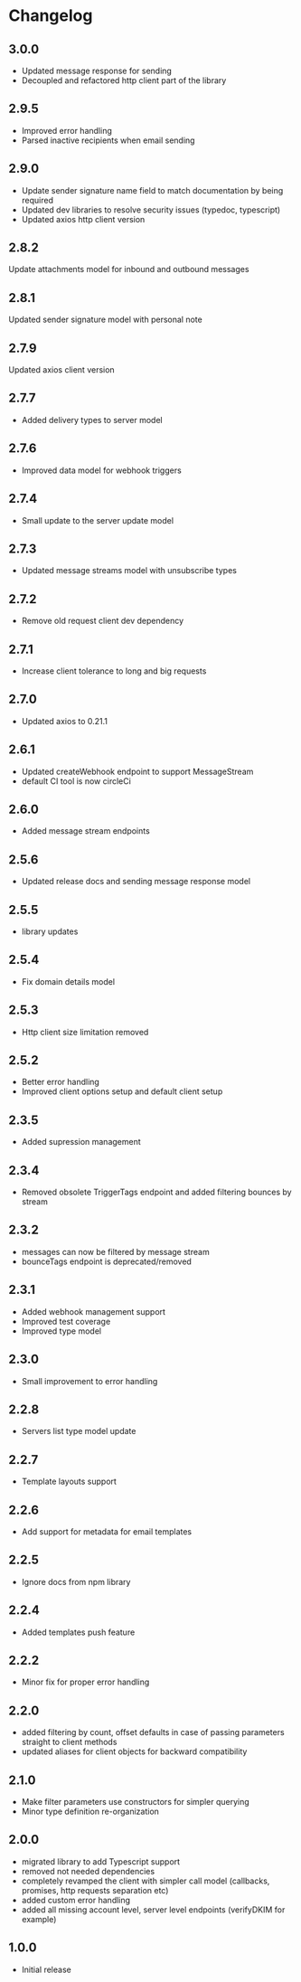# Changelog

## 3.0.0

* Updated message response for sending
* Decoupled and refactored http client part of the library

## 2.9.5

* Improved error handling 
* Parsed inactive recipients when email sending  

## 2.9.0

* Update sender signature name field to match documentation by being required
* Updated dev libraries to resolve security issues (typedoc, typescript)
* Updated axios http client version

## 2.8.2

Update attachments model for inbound and outbound messages

## 2.8.1

Updated sender signature model with personal note

## 2.7.9

Updated axios client version

## 2.7.7

* Added delivery types to server model

## 2.7.6

* Improved data model for webhook triggers

## 2.7.4

* Small update to the server update model

## 2.7.3 

* Updated message streams model with unsubscribe types

## 2.7.2

* Remove old request client dev dependency

## 2.7.1

* Increase client tolerance to long and big requests

## 2.7.0

* Updated axios to 0.21.1

## 2.6.1

* Updated createWebhook endpoint to support MessageStream
* default CI tool is now circleCi

## 2.6.0

* Added message stream endpoints

## 2.5.6

* Updated release docs and sending message response model

## 2.5.5

* library updates

## 2.5.4

* Fix domain details model

## 2.5.3

* Http client size limitation removed

## 2.5.2

* Better error handling
* Improved client options setup and default client setup

## 2.3.5

* Added supression management

## 2.3.4

* Removed obsolete TriggerTags endpoint and added filtering bounces by stream

## 2.3.2

* messages can now be filtered by message stream
* bounceTags endpoint is deprecated/removed

## 2.3.1

* Added webhook management support
* Improved test coverage
* Improved type model

## 2.3.0

* Small improvement to error handling

## 2.2.8

* Servers list type model update

## 2.2.7

* Template layouts support

## 2.2.6

* Add support for metadata for email templates

## 2.2.5

* Ignore docs from npm library

## 2.2.4

* Added templates push feature

## 2.2.2

* Minor fix for proper error handling

## 2.2.0

* added filtering by count, offset defaults in case of passing parameters straight to client methods
* updated aliases for client objects for backward compatibility

## 2.1.0

* Make filter parameters use constructors for simpler querying
* Minor type definition re-organization

## 2.0.0

* migrated library to add Typescript support
* removed not needed dependencies
* completely revamped the client with simpler call model (callbacks, promises, http requests separation etc)
* added custom error handling
* added all missing account level, server level endpoints (verifyDKIM for example)

## 1.0.0

* Initial release